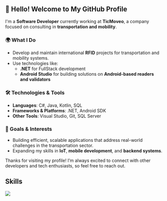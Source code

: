 ## 👋 Hello! Welcome to My GitHub Profile

I'm a **Software Developer** currently working at **TicMoveo**, a company focused on consulting in **transportation and mobility**.

### 🌍 What I Do
- Develop and maintain international **RFID** projects for transportation and mobility systems.
- Use technologies like:
  - **.NET** for FullStack development
  - **Android Studio** for building solutions on **Android-based readers and validators**

### 🛠️ Technologies & Tools
- **Languages**: C#, Java, Kotlin, SQL
- **Frameworks & Platforms**: .NET, Android SDK
- **Other Tools**: Visual Studio, Git, SQL Server

### 🎯 Goals & Interests
- Building efficient, scalable applications that address real-world challenges in the transportation sector.
- Expanding my skills in **IoT**, **mobile development**, and **backend systems**.

Thanks for visiting my profile! I’m always excited to connect with other developers and tech enthusiasts, so feel free to reach out.

<h2 >Skills </h2>

<p>
  <a href="https://skillicons.dev">
    <img src="https://skillicons.dev/icons?i=dotnet,cs,java,eclipse,kotlin,androidstudio,python,react,html,js,php,wordpress,tailwind,bash,bots" />
  </a>
</p>
